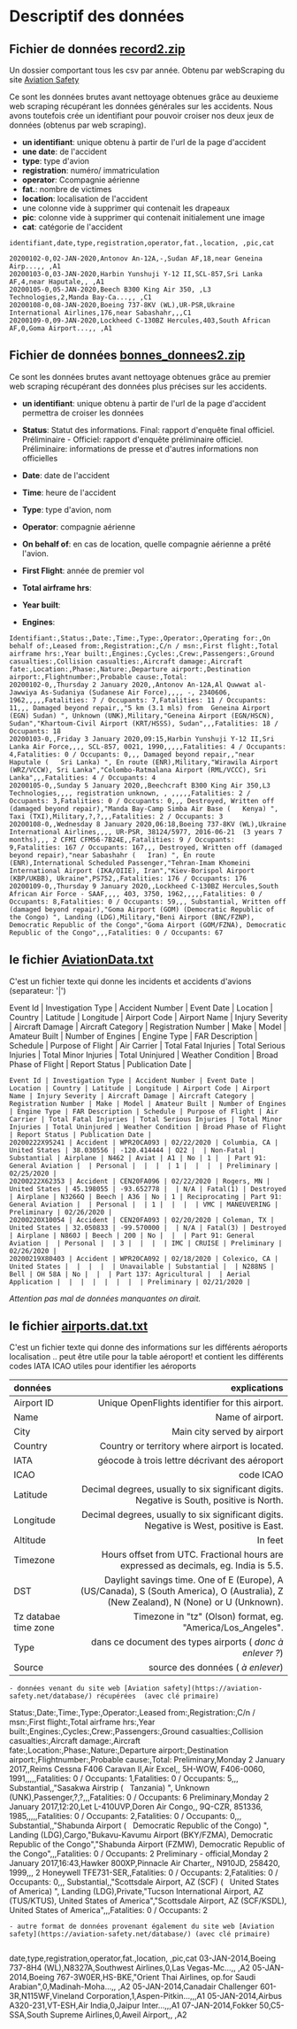 # Descriptif des données 

## Fichier de données [record2.zip](https://github.com/elvinaeury/Projet_SBD/blob/master/donnees/record2.zip)

Un dossier comportant tous les csv par année. Obtenu par webScraping du site [Aviation Safety](https://aviation-safety.net/database/)

Ce sont les données brutes avant nettoyage obtenues grâce au deuxieme web scraping récupérant les données générales sur les accidents. Nous avons toutefois crée un identifiant pour pouvoir croiser nos deux jeux de données (obtenus par web scraping). 

- **un identifiant**: unique obtenu à partir de l'url de la page d'accident
- **une date**: de l'accident
- **type**: type d'avion
- **registration**: numéro/ immatriculation
- **operator**: Ccompagnie aérienne
- **fat.**: nombre de victimes
- **location**: localisation de l'accident
- une colonne vide à supprimer  qui contenait les drapeaux 
- **pic**: colonne vide à supprimer qui contenait initialement une image
- **cat**: catégorie de l'accident 


```
identifiant,date,type,registration,operator,fat.,location, ,pic,cat

20200102-0,02-JAN-2020,Antonov An-12A,-,Sudan AF,18,near Geneina Airp...,, ,A1
20200103-0,03-JAN-2020,Harbin Yunshuji Y-12 II,SCL-857,Sri Lanka AF,4,near Haputale,, ,A1
20200105-0,05-JAN-2020,Beech B300 King Air 350, ,L3 Technologies,2,Manda Bay-Ca...,, ,C1
20200108-0,08-JAN-2020,Boeing 737-8KV (WL),UR-PSR,Ukraine International Airlines,176,near Sabashahr,,,C1
20200109-0,09-JAN-2020,Lockheed C-130BZ Hercules,403,South African AF,0,Goma Airport...,, ,A1

```

##  Fichier de données [bonnes_donnees2.zip](https://github.com/elvinaeury/Projet_SBD/blob/master/donnees/bonnes_donnees2.zip)

 Ce sont les données brutes avant nettoyage obtenues grâce au premier web scraping récupérant des données plus précises sur les accidents.

 - **un identifiant**: unique obtenu à partir de l'url de la page d'accident permettra de croiser les données 
 - **Status**: Statut des informations. Final: rapport d'enquête final officiel. Préliminaire - Officiel: rapport d'enquête préliminaire officiel. Préliminaire: informations de presse et d'autres informations non officielles 
 - **Date**: date de l'accident
 - **Time**: heure de l'accident
 - **Type**: type d'avion, nom
 - **Operator**: compagnie aérienne
 - **On behalf of**: en cas de location, quelle compagnie aérienne a prêté l'avion.


 - **First Flight**: année de premier vol
 - **Total airframe hrs**:
 - **Year built**:
 - **Engines**:
 ```
 Identifiant:,Status:,Date:,Time:,Type:,Operator:,Operating for:,On behalf of:,Leased from:,Registration:,C/n / msn:,First flight:,Total airframe hrs:,Year built:,Engines:,Cycles:,Crew:,Passengers:,Ground casualties:,Collision casualties:,Aircraft damage:,Aircraft fate:,Location:,Phase:,Nature:,Departure airport:,Destination airport:,Flightnumber:,Probable cause:,Total:
 20200102-0,,Thursday 2 January 2020,,Antonov An-12A,Al Quwwat al-Jawwiya As-Sudaniya (Sudanese Air Force),,,, -, 2340606, 1962,,,,,Fatalities: 7 / Occupants: 7,Fatalities: 11 / Occupants: 11,,, Damaged beyond repair,,"5 km (3.1 mls) from  Geneina Airport (EGN) Sudan) ", Unknown (UNK),Military,"Geneina Airport (EGN/HSCN), Sudan","Khartoum-Civil Airport (KRT/HSSS), Sudan",,,Fatalities: 18 / Occupants: 18 
 20200103-0,,Friday 3 January 2020,09:15,Harbin Yunshuji Y-12 II,Sri Lanka Air Force,,,, SCL-857, 0021, 1990,,,,,Fatalities: 4 / Occupants: 4,Fatalities: 0 / Occupants: 0,,, Damaged beyond repair,,"near Haputale (   Sri Lanka) ", En route (ENR),Military,"Wirawila Airport (WRZ/VCCW), Sri Lanka","Colombo-Ratmalana Airport (RML/VCCC), Sri Lanka",,,Fatalities: 4 / Occupants: 4 
 20200105-0,,Sunday 5 January 2020,,Beechcraft B300 King Air 350,L3 Technologies,,,, registration unknown, , ,,,,,Fatalities: 2 / Occupants: 3,Fatalities: 0 / Occupants: 0,,, Destroyed, Written off (damaged beyond repair),"Manda Bay-Camp Simba Air Base (   Kenya) ", Taxi (TXI),Military,?,?,,,Fatalities: 2 / Occupants: 3 
 20200108-0,,Wednesday 8 January 2020,06:18,Boeing 737-8KV (WL),Ukraine International Airlines,,,, UR-PSR, 38124/5977, 2016-06-21  (3 years 7 months),,, 2 CFMI CFM56-7B24E,,Fatalities: 9 / Occupants: 9,Fatalities: 167 / Occupants: 167,,, Destroyed, Written off (damaged beyond repair),"near Sabashahr (   Iran) ", En route (ENR),International Scheduled Passenger,"Tehran-Imam Khomeini International Airport (IKA/OIIE), Iran","Kiev-Borispol Airport (KBP/UKBB), Ukraine",PS752,,Fatalities: 176 / Occupants: 176 
 20200109-0,,Thursday 9 January 2020,,Lockheed C-130BZ Hercules,South African Air Force - SAAF,,,, 403, 3750, 1962,,,,,Fatalities: 0 / Occupants: 8,Fatalities: 0 / Occupants: 59,,, Substantial, Written off (damaged beyond repair),"Goma Airport (GOM) (Democratic Republic of the Congo) ", Landing (LDG),Military,"Beni Airport (BNC/FZNP), Democratic Republic of the Congo","Goma Airport (GOM/FZNA), Democratic Republic of the Congo",,,Fatalities: 0 / Occupants: 67 
 ```



## le fichier [AviationData.txt](https://github.com/elvinaeury/Projet_SBD/blob/master/donnees/AviationData.txt)
C'est un fichier texte qui donne les incidents et accidents d'avions (separateur: '|')

Event Id | Investigation Type | Accident Number | Event Date | Location | Country | Latitude | Longitude | Airport Code | Airport Name | Injury Severity | Aircraft Damage | Aircraft Category | Registration Number | Make | Model | Amateur Built | Number of Engines | Engine Type | FAR Description | Schedule | Purpose of Flight | Air Carrier | Total Fatal Injuries | Total Serious Injuries | Total Minor Injuries | Total Uninjured | Weather Condition | Broad Phase of Flight | Report Status | Publication Date |

```
Event Id | Investigation Type | Accident Number | Event Date | Location | Country | Latitude | Longitude | Airport Code | Airport Name | Injury Severity | Aircraft Damage | Aircraft Category | Registration Number | Make | Model | Amateur Built | Number of Engines | Engine Type | FAR Description | Schedule | Purpose of Flight | Air Carrier | Total Fatal Injuries | Total Serious Injuries | Total Minor Injuries | Total Uninjured | Weather Condition | Broad Phase of Flight | Report Status | Publication Date | 
20200222X95241 | Accident | WPR20CA093 | 02/22/2020 | Columbia, CA | United States | 38.030556 | -120.414444 | O22 |  | Non-Fatal | Substantial | Airplane | N462 | Aviat | A1 | No | 1 |  | Part 91: General Aviation |  | Personal |  |  |  | 1 |  |  |  | Preliminary | 02/25/2020 | 
20200222X62353 | Accident | CEN20FA096 | 02/22/2020 | Rogers, MN | United States | 45.198055 | -93.652778 |  | N/A | Fatal(1) | Destroyed | Airplane | N3266Q | Beech | A36 | No | 1 | Reciprocating | Part 91: General Aviation |  | Personal |  | 1 |  |  |  | VMC | MANEUVERING | Preliminary | 02/26/2020 | 
20200220X10054 | Accident | CEN20FA093 | 02/20/2020 | Coleman, TX | United States | 32.050833 | -99.570000 |  | N/A | Fatal(3) | Destroyed | Airplane | N860J | Beech | 200 | No |  |  | Part 91: General Aviation |  | Personal |  | 3 |  |  |  | IMC | CRUISE | Preliminary | 02/26/2020 | 
20200219X80403 | Accident | WPR20CA092 | 02/18/2020 | Colexico, CA | United States |  |  |  |  | Unavailable | Substantial |  | N288NS | Bell | OH 58A | No |  |  | Part 137: Agricultural |  | Aerial Application |  |  |  |  |  |  |  | Preliminary | 02/21/2020 | 
```

*Attention pas mal de données manquantes on dirait.*

## le fichier [airports.dat.txt](https://github.com/elvinaeury/Projet_SBD/blob/master/donnees/airports.dat.txt) 
C'est un fichier texte qui donne des informations sur les différents aéroports localisation .. peut être utile pour la table aéroport! et contient les différents codes IATA ICAO utiles pour identifier les aéroports

| données       | explications    |   
| :------------ | --------------: |
| Airport ID    |     Unique OpenFlights identifier for this airport. |    
| Name          | Name of airport.| 
|  City         | Main city served by airport |    
| Country | Country or territory where airport is located. |
| IATA | géocode à trois lettre décrivant des aéroport |
| ICAO |  code ICAO  | 
| Latitude | Decimal degrees, usually to six significant digits. Negative is South, positive is North. |
| Longitude | Decimal degrees, usually to six significant digits. Negative is West, positive is East. |
| Altitude | In feet  |
| Timezone | Hours offset from UTC. Fractional hours are expressed as decimals, eg. India is 5.5. |
| DST | Daylight savings time. One of E (Europe), A (US/Canada), S (South America), O (Australia), Z (New Zealand), N (None) or U (Unknown). |
| Tz databae time zone | Timezone in "tz" (Olson) format, eg. "America/Los_Angeles". |
| Type | dans ce document  des types airports ( *donc à enlever ?*) |
| Source | source des données ( *à enlever*) |


```
- données venant du site web [Aviation safety](https://aviation-safety.net/database/) récupérées  (avec clé primaire)

```
Status:,Date:,Time:,Type:,Operator:,Leased from:,Registration:,C/n / msn:,First flight:,Total airframe hrs:,Year built:,Engines:,Cycles:,Crew:,Passengers:,Ground casualties:,Collision casualties:,Aircraft damage:,Aircraft fate:,Location:,Phase:,Nature:,Departure airport:,Destination airport:,Flightnumber:,Probable cause:,Total:
Preliminary,Monday 2 January 2017,,Reims Cessna F406 Caravan II,Air Excel,, 5H-WOW, F406-0060, 1991,,,,,Fatalities: 0 / Occupants: 1,Fatalities: 0 / Occupants: 5,,, Substantial,,"Sasakwa Airstrip (   Tanzania) ", Unknown (UNK),Passenger,?,?,,,Fatalities: 0 / Occupants: 6 
Preliminary,Monday 2 January 2017,12:20,Let L-410UVP,Doren Air Congo,, 9Q-CZR, 851336, 1985,,,,,Fatalities: 0 / Occupants: 2,Fatalities: 0 / Occupants: 0,,, Substantial,,"Shabunda Airport (   Democratic Republic of the Congo) 
", Landing (LDG),Cargo,"Bukavu-Kavumu Airport (BKY/FZMA), Democratic Republic of the Congo","Shabunda Airport (FZMW), Democratic Republic of the Congo",,,Fatalities: 0 / Occupants: 2 
Preliminary - official,Monday 2 January 2017,16:43,Hawker 800XP,Pinnacle Air Charter,, N910JD, 258420, 1999,,, 2 Honeywell TFE731-SER,,Fatalities: 0 / Occupants: 2,Fatalities: 0 / Occupants: 0,,, Substantial,,"Scottsdale Airport, AZ (SCF) (   United States of America) 
", Landing (LDG),Private,"Tucson International Airport, AZ (TUS/KTUS), United States of America","Scottsdale Airport, AZ (SCF/KSDL), United States of America",,,Fatalities: 0 / Occupants: 2 


```
- autre format de données provenant également du site web [Aviation safety](https://aviation-safety.net/database/) (avec clé primaire)


```
date,type,registration,operator,fat.,location, ,pic,cat
03-JAN-2014,Boeing 737-8H4 (WL),N8327A,Southwest Airlines,0,Las Vegas-Mc...,, ,A2
05-JAN-2014,Boeing 767-3W0ER,HS-BKE,"Orient Thai Airlines, op.for Saudi Arabian",0,Madinah-Moha...,, ,A2
05-JAN-2014,Canadair Challenger 601-3R,N115WF,Vineland Corporation,1,Aspen-Pitkin...,,,A1
05-JAN-2014,Airbus A320-231,VT-ESH,Air India,0,Jaipur Inter...,,,A1
07-JAN-2014,Fokker 50,C5-SSA,South Supreme Airlines,0,Aweil Airport,, ,A2
```
